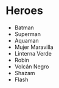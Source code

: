 # Heroes

* Batman
* Superman
* Aquaman
* Mujer Maravilla
* Linterna Verde
* Robin
* Volcán Negro
* Shazam
* Flash
